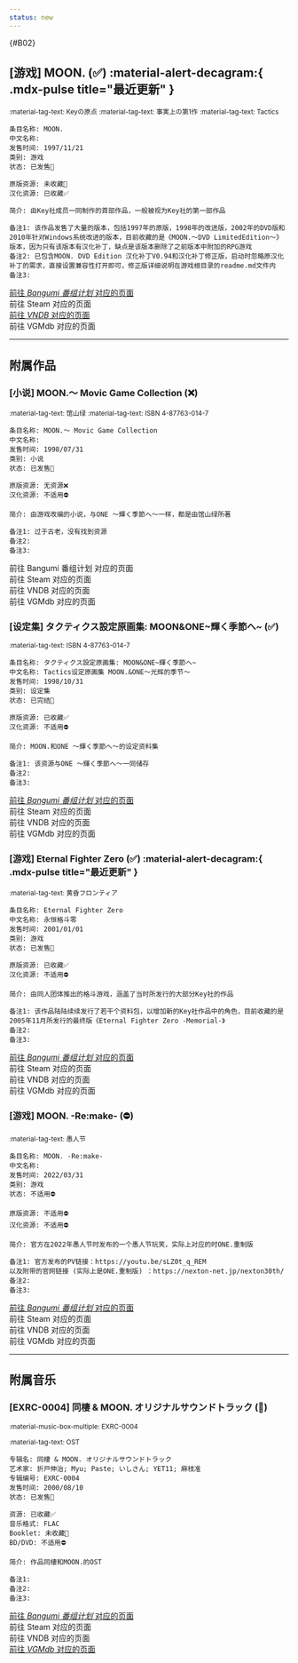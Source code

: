 ```yaml
---
status: new
---
```


[//]: # (Metadata End)

[](){#B02}

[//]: # (TXT End)

## \[游戏] MOON. (✅) :material-alert-decagram:{ .mdx-pulse title="最近更新" }

<small>:material-tag-text: Keyの原点</small>
<small>:material-tag-text: 事実上の第1作</small>
<small>:material-tag-text: Tactics</small>

```
条目名称: MOON.
中文名称: 
发售时间: 1997/11/21
类别: 游戏
状态: 已发售🎉

原版资源: 未收藏🔘
汉化资源: 已收藏✅

简介: 由Key社成员一同制作的首部作品，一般被视为Key社的第一部作品

备注1: 该作品发售了大量的版本，包括1997年的原版，1998年的改进版，2002年的DVD版和2010年针对Windows系统改进的版本，目前收藏的是《MOON.～DVD LimitedEdition～》版本，因为只有该版本有汉化补丁，缺点是该版本删除了之前版本中附加的RPG游戏
备注2: 已包含MOON. DVD Edition 汉化补丁V0.94和汉化补丁修正版，启动时忽略原汉化补丁的需求，直接设置兼容性打开即可，修正版详细说明在游戏根目录的readme.md文件内
备注3: 
```

<div class="result">
    <div class="grid">
        <a href="https://bgm.tv/subject/1122" class="card" target=”_blank”>
            前往 <i class="bangumi">Bangumi 番组计划</i> 对应的页面
        </a>
        <div class="card disable">
            前往 Steam 对应的页面
        </div>
        <a href="https://vndb.org/v15" class="card" target=”_blank”>
            前往 <i class="vndb">VNDB</i> 对应的页面
        </a>
        <div class="card disable">
            前往 VGMdb 对应的页面
        </div>
    </div>
</div>

---

## 附属作品

### \[小说] MOON.〜 Movic Game Collection (❌)

<small>:material-tag-text: 馆山绿</small>
<small>:material-tag-text: ISBN 4-87763-014-7</small>

```
条目名称: MOON.〜 Movic Game Collection
中文名称: 
发售时间: 1998/07/31
类别: 小说
状态: 已发售🎉

原版资源: 无资源❌
汉化资源: 不适用⛔

简介: 由游戏改编的小说，与ONE ～輝く季節へ～一样，都是由馆山绿所著

备注1: 过于古老，没有找到资源
备注2: 
备注3: 
```

<div class="result">
    <div class="grid">
        <div class="card disable">
            前往 Bangumi 番组计划 对应的页面
        </div>
        <div class="card disable">
            前往 Steam 对应的页面
        </div>
        <div class="card disable">
            前往 VNDB 对应的页面
        </div>
        <div class="card disable">
            前往 VGMdb 对应的页面
        </div>
    </div>
</div>

### \[设定集] タクティクス設定原画集: MOON&ONE~輝く季節へ~ (✅)

<small>:material-tag-text: ISBN 4-87763-014-7</small>

```
条目名称: タクティクス設定原画集: MOON&ONE~輝く季節へ~
中文名称: Tactics设定原画集 MOON.&ONE～光辉的季节～
发售时间: 1998/10/31
类别: 设定集
状态: 已完结🎉

原版资源: 已收藏✅
汉化资源: 不适用⛔

简介: MOON.和ONE ～輝く季節へ～的设定资料集

备注1: 该资源与ONE ～輝く季節へ～一同储存
备注2: 
备注3: 
```

<div class="result">
    <div class="grid">
        <a href="https://bgm.tv/subject/499078" class="card" target=”_blank”>
            前往 <i class="bangumi">Bangumi 番组计划</i> 对应的页面
        </a>
        <div class="card disable">
            前往 Steam 对应的页面
        </div>
        <div class="card disable">
            前往 VNDB 对应的页面
        </div>
        <div class="card disable">
            前往 VGMdb 对应的页面
        </div>
    </div>
</div>

### \[游戏] Eternal Fighter Zero (✅) :material-alert-decagram:{ .mdx-pulse title="最近更新" }

<small>:material-tag-text: 黄昏フロンティア</small>

```
条目名称: Eternal Fighter Zero
中文名称: 永恒格斗零
发售时间: 2001/01/01
类别: 游戏
状态: 已发售🎉

原版资源: 已收藏✅
汉化资源: 不适用⛔

简介: 由同人团体推出的格斗游戏，涵盖了当时所发行的大部分Key社的作品

备注1: 该作品陆陆续续发行了若干个资料包，以增加新的Key社作品中的角色，目前收藏的是2005年11月所发行的最终版《Eternal Fighter Zero -Memorial-》
备注2: 
备注3: 
```

<div class="result">
    <div class="grid">
        <a href="https://bgm.tv/subject/3507" class="card" target=”_blank”>
            前往 <i class="bangumi">Bangumi 番组计划</i> 对应的页面
        </a>
        <div class="card disable">
            前往 Steam 对应的页面
        </div>
        <div class="card disable">
            前往 VNDB 对应的页面
        </div>
        <div class="card disable">
            前往 VGMdb 对应的页面
        </div>
    </div>
</div>

### \[游戏] MOON. -Re:make- (⛔)

<small>:material-tag-text: 愚人节</small>

```
条目名称: MOON. -Re:make-
中文名称: 
发售时间: 2022/03/31
类别: 游戏
状态: 不适用⛔

原版资源: 不适用⛔
汉化资源: 不适用⛔

简介: 官方在2022年愚人节时发布的一个愚人节玩笑，实际上对应的时ONE.重制版

备注1: 官方发布的PV链接：https://youtu.be/sLZ0t_q_REM
以及附带的官网链接 (实际上是ONE.重制版) ：https://nexton-net.jp/nexton30th/
备注2: 
备注3: 
```

<div class="result">
    <div class="grid">
        <a href="https://bgm.tv/subject/376344" class="card" target=”_blank”>
            前往 <i class="bangumi">Bangumi 番组计划</i> 对应的页面
        </a>
        <div class="card disable">
            前往 Steam 对应的页面
        </div>
        <div class="card disable">
            前往 VNDB 对应的页面
        </div>
        <div class="card disable">
            前往 VGMdb 对应的页面
        </div>
    </div>
</div>

---

## 附属音乐

### \[EXRC-0004] 同棲 & MOON. オリジナルサウンドトラック (🔘)

<small>:material-music-box-multiple: EXRC-0004</small>

<small>:material-tag-text: OST</small>

```
专辑名: 同棲 & MOON. オリジナルサウンドトラック
艺术家: 折戸伸治; Myu; Paste; いしさん; YET11; 麻枝准
专辑编号: EXRC-0004
发售时间: 2000/08/10
状态: 已发售🎉

资源: 已收藏✅
音乐格式: FLAC
Booklet: 未收藏🔘
BD/DVD: 不适用⛔

简介: 作品同棲和MOON.的OST

备注1: 
备注2: 
备注3: 
```

<div class="result">
    <div class="grid">
        <a href="https://bgm.tv/subject/282655" class="card" target=”_blank”>
            前往 <i class="bangumi">Bangumi 番组计划</i> 对应的页面
        </a>
        <div class="card disable">
            前往 Steam 对应的页面
        </div>
        <div class="card disable">
            前往 VNDB 对应的页面
        </div>
        <a href="https://vgmdb.net/album/4969" class="card" target=”_blank”>
            前往 <i class="vgmdb">VGMdb</i> 对应的页面
        </a>
    </div>
</div>

